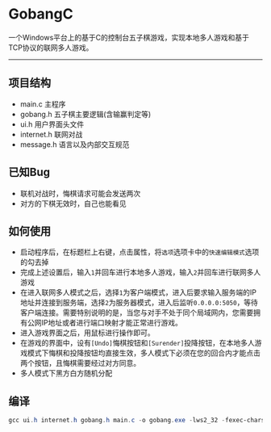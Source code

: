 # GobangC

一个Windows平台上的基于C的控制台五子棋游戏，实现本地多人游戏和基于TCP协议的联网多人游戏。

------

## 项目结构

- main.c 主程序
- gobang.h 五子棋主要逻辑(含输赢判定等)
- ui.h 用户界面头文件
- internet.h 联网对战
- message.h 语言以及内部交互规范

## 已知Bug

- 联机对战时，悔棋请求可能会发送两次
- 对方的下棋无效时，自己也能看见

## 如何使用

- 启动程序后，在标题栏上右键，点击属性，将`选项`选项卡中的`快速编辑模式`选项的勾去掉
- 完成上述设置后，输入`1`并回车进行本地多人游戏，输入`2`并回车进行联网多人游戏
- 在进入联网多人模式之后，选择`1`为客户端模式，进入后要求输入服务端的IP地址并连接到服务端，选择`2`为服务器模式，进入后监听`0.0.0.0:5050`，等待客户端连接。需要特别说明的是，当您与对手不处于同个局域网内，您需要拥有公网IP地址或者进行端口映射才能正常进行游戏。
- 进入游戏界面之后，用鼠标进行操作即可。
- 在游戏的界面中，设有`[Undo]`悔棋按钮和`[Surender]`投降按钮，在本地多人游戏模式下悔棋和投降按钮均直接生效，多人模式下必须在您的回合内才能点击两个按钮，且悔棋需要经过对方同意。
- 多人模式下黑方白方随机分配

## 编译

```powershell
gcc ui.h internet.h gobang.h main.c -o gobang.exe -lws2_32 -fexec-charset=gbk -finput-charset=gbk
```


